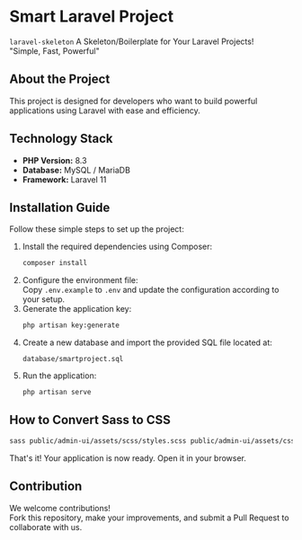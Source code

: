 # Smart Laravel Project
`laravel-skeleton` A Skeleton/Boilerplate for Your Laravel Projects!  
"Simple, Fast, Powerful"

## About the Project
This project is designed for developers who want to build powerful applications using Laravel with ease and efficiency.

## Technology Stack
- **PHP Version:** 8.3  
- **Database:** MySQL / MariaDB  
- **Framework:** Laravel 11  

## Installation Guide
Follow these simple steps to set up the project:

1. Install the required dependencies using Composer:  
   ```bash
   composer install
   ```
2. Configure the environment file:  
   Copy `.env.example` to `.env` and update the configuration according to your setup.
3. Generate the application key:  
   ```bash
   php artisan key:generate
   ```
4. Create a new database and import the provided SQL file located at:  
   ```text
   database/smartproject.sql
   ```
5. Run the application:  
   ```bash
   php artisan serve
   ```

## How to Convert Sass to CSS
```bash
sass public/admin-ui/assets/scss/styles.scss public/admin-ui/assets/css/style.css
```

That's it! Your application is now ready. Open it in your browser.

## Contribution
We welcome contributions!  
Fork this repository, make your improvements, and submit a Pull Request to collaborate with us. 